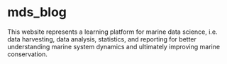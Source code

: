 # mds_blog
This website represents a learning platform for marine data science, i.e. data harvesting, data analysis, statistics, and reporting for better understanding marine system dynamics and ultimately improving marine conservation.

